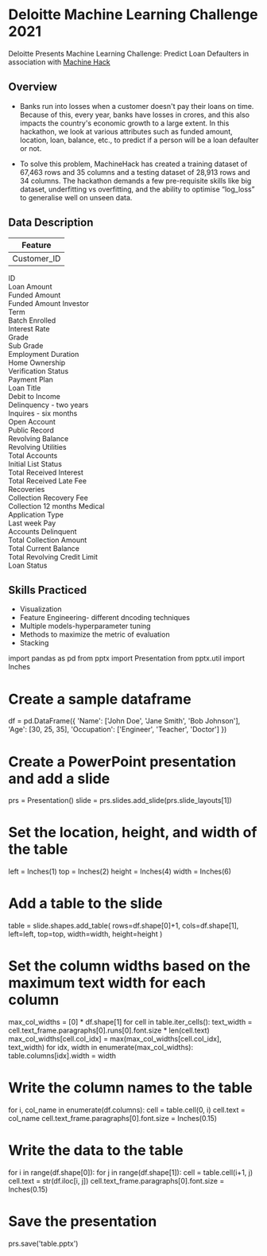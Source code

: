 # Deloitte Machine Learning Challenge 2021
Deloitte Presents Machine Learning Challenge: Predict Loan Defaulters in association with [Machine Hack](https://machinehack.com/hackathon/deloitte_presents_machine_learning_challenge_predict_loan_defaulters/overview)
## Overview
* Banks run into losses when a customer doesn't pay their loans on time. Because of this, every year, banks have losses in crores, and this also impacts the country's economic growth to a large extent. In this hackathon, we look at various attributes such as funded amount, location, loan, balance, etc., to predict if a person will be a loan defaulter or not. 

* To solve this problem, MachineHack has created a training dataset of 67,463 rows and 35 columns and a testing dataset of 28,913 rows and 34 columns. The hackathon demands a few pre-requisite skills like big dataset, underfitting vs overfitting, and the ability to optimise “log_loss” to generalise well on unseen data. 
## Data Description

| Feature             
| ----------------------- 
| Customer_ID             
 ID                            
 Loan Amount                  
 Funded Amount                 
 Funded Amount Investor       
 Term                          
 Batch Enrolled               
 Interest Rate               
 Grade                         
 Sub Grade                    
 Employment Duration          
 Home Ownership                
 Verification Status           
 Payment Plan                
 Loan Title                   
 Debit to Income              
 Delinquency - two years      
 Inquires - six months         
 Open Account                  
 Public Record                 
 Revolving Balance             
 Revolving Utilities         
 Total Accounts                
 Initial List Status           
 Total Received Interest       
 Total Received Late Fee       
 Recoveries                    
 Collection Recovery Fee       
 Collection 12 months Medical  
 Application Type             
 Last week Pay                
 Accounts Delinquent             
 Total Collection Amount       
 Total Current Balance         
 Total Revolving Credit Limit  
 Loan Status      
 
 ## Skills Practiced
 * Visualization
 * Feature Engineering- different dncoding techniques
 * Multiple models-hyperparameter tuning
 * Methods to maximize the metric of evaluation
 * Stacking 
 
 
 import pandas as pd
from pptx import Presentation
from pptx.util import Inches

# Create a sample dataframe
df = pd.DataFrame({
    'Name': ['John Doe', 'Jane Smith', 'Bob Johnson'],
    'Age': [30, 25, 35],
    'Occupation': ['Engineer', 'Teacher', 'Doctor']
})

# Create a PowerPoint presentation and add a slide
prs = Presentation()
slide = prs.slides.add_slide(prs.slide_layouts[1])

# Set the location, height, and width of the table
left = Inches(1)
top = Inches(2)
height = Inches(4)
width = Inches(6)

# Add a table to the slide
table = slide.shapes.add_table(
    rows=df.shape[0]+1, cols=df.shape[1],
    left=left, top=top, width=width, height=height
)

# Set the column widths based on the maximum text width for each column
max_col_widths = [0] * df.shape[1]
for cell in table.iter_cells():
    text_width = cell.text_frame.paragraphs[0].runs[0].font.size * len(cell.text)
    max_col_widths[cell.col_idx] = max(max_col_widths[cell.col_idx], text_width)
for idx, width in enumerate(max_col_widths):
    table.columns[idx].width = width

# Write the column names to the table
for i, col_name in enumerate(df.columns):
    cell = table.cell(0, i)
    cell.text = col_name
    cell.text_frame.paragraphs[0].font.size = Inches(0.15)

# Write the data to the table
for i in range(df.shape[0]):
    for j in range(df.shape[1]):
        cell = table.cell(i+1, j)
        cell.text = str(df.iloc[i, j])
        cell.text_frame.paragraphs[0].font.size = Inches(0.15)

# Save the presentation
prs.save('table.pptx')
